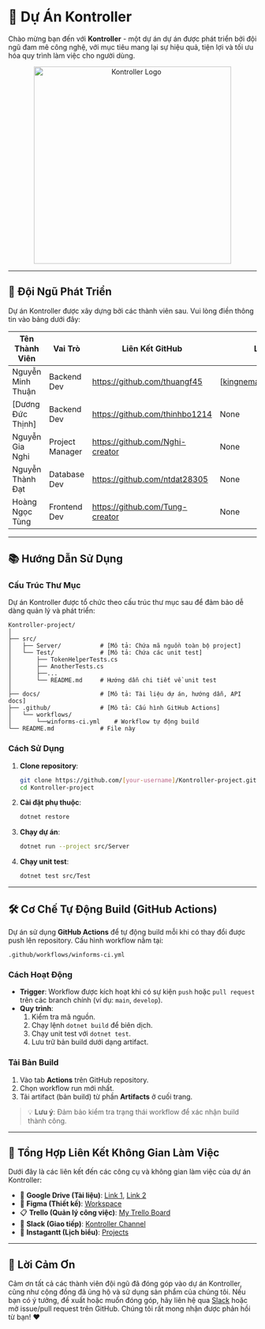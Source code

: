 # 🚀 Dự Án Kontroller

Chào mừng bạn đến với **Kontroller** - một dự án dự án được phát triển bởi đội ngũ đam mê công nghệ, với mục tiêu mang lại sự hiệu quả, tiện lợi và tối ưu hóa quy trình làm việc cho người dùng.

<p align="center">
  <img src="https://drive.google.com/file/d/1C7eUo__xyGABKupoMUyJEHUJDjXAs3Q7/view?usp=sharing" alt="Kontroller Logo" width="400"/>
</p>

---

## 👥 Đội Ngũ Phát Triển

Dự án Kontroller được xây dựng bởi các thành viên sau. Vui lòng điền thông tin vào bảng dưới đây:

| Tên Thành Viên | Vai Trò | Liên Kết GitHub | Liên Hệ |
|----------------|---------|-----------------|---------|
| Nguyễn Minh Thuận | Backend Dev | https://github.com/thuangf45 | [kingnemacc@gmail.com] |
| [Dương Đức Thịnh] | Backend Dev | https://github.com/thinhbo1214 | None |
| Nguyễn Gia Nghi | Project Manager | https://github.com/Nghi-creator | None |
| Nguyễn Thành Đạt | Database Dev | https://github.com/ntdat28305 | None |
| Hoàng Ngọc Tùng | Frontend Dev | https://github.com/Tung-creator | None |

<!-- > 💡 **Hướng dẫn**: Thay thế `[Tên]`, `[Vai trò]`, `[Link GitHub]`, `[Email/Social]` bằng thông tin cụ thể của từng thành viên. -->

---

## 📚 Hướng Dẫn Sử Dụng

### Cấu Trúc Thư Mục

Dự án Kontroller được tổ chức theo cấu trúc thư mục sau để đảm bảo dễ dàng quản lý và phát triển:

```plaintext
Kontroller-project/
│
├── src/
│   ├── Server/           # [Mô tả: Chứa mã nguồn toàn bộ project]
│   └── Test/             # [Mô tả: Chứa các unit test]
│       ├── TokenHelperTests.cs
│       ├── AnotherTests.cs
│       ├──...
│       └── README.md     # Hướng dẫn chi tiết về unit test
│
├── docs/                 # [Mô tả: Tài liệu dự án, hướng dẫn, API docs]
├── .github/              # [Mô tả: Cấu hình GitHub Actions]
│   └── workflows/
│       └──winforms-ci.yml    # Workflow tự động build
└── README.md             # File này
```

<!-- > 💡 **Hướng dẫn**: Điền mô tả cụ thể vào `[Mô tả]` cho từng thư mục để giải thích chức năng của nó. -->

### Cách Sử Dụng

1. **Clone repository**:
   ```bash
   git clone https://github.com/[your-username]/Kontroller-project.git
   cd Kontroller-project
   ```

2. **Cài đặt phụ thuộc**:
   ```bash
   dotnet restore
   ```

3. **Chạy dự án**:
   ```bash
   dotnet run --project src/Server
   ```

4. **Chạy unit test**:
   ```bash
   dotnet test src/Test
   ```

---

## 🛠️ Cơ Chế Tự Động Build (GitHub Actions)

Dự án sử dụng **GitHub Actions** để tự động build mỗi khi có thay đổi được push lên repository. Cấu hình workflow nằm tại:

```
.github/workflows/winforms-ci.yml
```

### Cách Hoạt Động
- **Trigger**: Workflow được kích hoạt khi có sự kiện `push` hoặc `pull request` trên các branch chính (ví dụ: `main`, `develop`).
- **Quy trình**:
  1. Kiểm tra mã nguồn.
  2. Chạy lệnh `dotnet build` để biên dịch.
  3. Chạy unit test với `dotnet test`.
  4. Lưu trữ bản build dưới dạng artifact.

### Tải Bản Build
1. Vào tab **Actions** trên GitHub repository.
2. Chọn workflow run mới nhất.
3. Tải artifact (bản build) từ phần **Artifacts** ở cuối trang.

> 💡 **Lưu ý**: Đảm bảo kiểm tra trạng thái workflow để xác nhận build thành công.

---

## 🔗 Tổng Hợp Liên Kết Không Gian Làm Việc

Dưới đây là các liên kết đến các công cụ và không gian làm việc của dự án Kontroller:

- 📂 **Google Drive (Tài liệu)**: [Link 1](https://drive.google.com/drive/u/0/folders/1Y41gS032Flr2ND7HhFPC0aJnIh4QmVMt), [Link 2](https://drive.google.com/drive/folders/18bmKYSihVVwWoHVmZzj2F0dnmUuyPx8G?usp=drive_link)
- 🎨 **Figma (Thiết kế)**: [Workspace](https://www.figma.com/board/DTFyj2Cr7LGiNofxQox6dn/Workspace?node-id=0-1&t=BxCHTWpvEL3JhcVv-1)
- 📋 **Trello (Quản lý công việc)**: [My Trello Board](https://trello.com/b/0FKVPGrS/my-trello-board)
- 💬 **Slack (Giao tiếp)**: [Kontroller Channel](https://app.slack.com/client/T0MAPCD1U/C08UMQVFD3J)
- 📅 **Instagantt (Lịch biểu)**: [Projects](https://app.instagantt.com/r/#projects/rTtM3emC16dOLAPfQ1nw/rTtM3emC16dOLAPfQ1nw)

---

## 🙏 Lời Cảm Ơn

Cảm ơn tất cả các thành viên đội ngũ đã đóng góp vào dự án Kontroller, cũng như cộng đồng đã ủng hộ và sử dụng sản phẩm của chúng tôi. Nếu bạn có ý tưởng, đề xuất hoặc muốn đóng góp, hãy liên hệ qua [Slack](https://app.slack.com/client/T0MAPCD1U/C08UMQVFD3J) hoặc mở issue/pull request trên GitHub. Chúng tôi rất mong nhận được phản hồi từ bạn! ❤️
